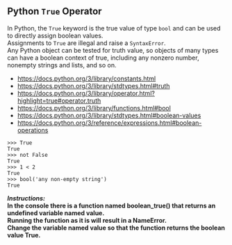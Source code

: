 ## Python `True` Operator  

In Python, the `True` keyword is the true value of type `bool` and can be used to directly assign boolean values.  
Assignments to `True` are illegal and raise a `SyntaxError`.  
Any Python object can be tested for truth value, so objects of many types can have a boolean context of true, including any nonzero number, nonempty strings and lists, and so on.  
- https://docs.python.org/3/library/constants.html
- https://docs.python.org/3/library/stdtypes.html#truth
- https://docs.python.org/3/library/operator.html?highlight=true#operator.truth  
- https://docs.python.org/3/library/functions.html#bool  
- https://docs.python.org/3/library/stdtypes.html#boolean-values
- https://docs.python.org/3/reference/expressions.html#boolean-operations
```
>>> True
True
>>> not False
True
>>> 1 < 2
True
>>> bool('any non-empty string')
True
```

**_Instructions:_**  
**In the console there is a function named boolean_true() that returns an undefined variable named value.**  
**Running the function as it is will result in a NameError.**  
**Change the variable named value so that the function returns the boolean value True.**  
